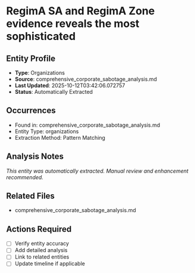 # RegimA SA and RegimA Zone evidence reveals the most sophisticated

## Entity Profile
- **Type**: Organizations
- **Source**: comprehensive_corporate_sabotage_analysis.md
- **Last Updated**: 2025-10-12T03:42:06.072757
- **Status**: Automatically Extracted

## Occurrences
- Found in: comprehensive_corporate_sabotage_analysis.md
- Entity Type: organizations
- Extraction Method: Pattern Matching

## Analysis Notes
*This entity was automatically extracted. Manual review and enhancement recommended.*

## Related Files
- comprehensive_corporate_sabotage_analysis.md

## Actions Required
- [ ] Verify entity accuracy
- [ ] Add detailed analysis
- [ ] Link to related entities
- [ ] Update timeline if applicable
